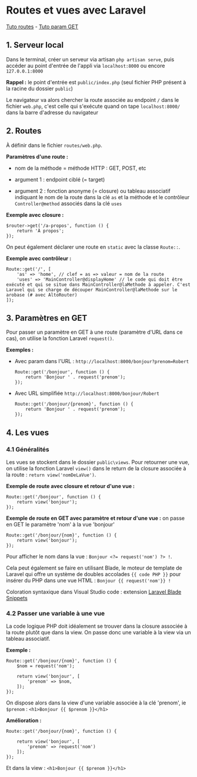# Routes et vues avec Laravel

[Tuto routes](https://www.formation-laravel.fr/articles/decouverte/2017-11-05-notre-premiere-page-avec-laravel.html) - [Tuto param GET](https://www.formation-laravel.fr/articles/decouverte/2017-11-06-parametres-GET.html)

## 1. Serveur local

Dans le terminal, créer un serveur via artisan `php artisan serve`, puis accéder au point d'entrée de l'appli via `localhost:8000` ou encore `127.0.0.1:8000`

**Rappel :** le point d'entrée est `public/index.php` (seul fichier PHP présent à la racine du dossier `public`)

Le navigateur va alors chercher la route associée au endpoint `/` dans le fichier `web.php`, c'est celle qui s'exécute quand on tape `localhost:8000/` dans la barre d'adresse du navigateur

## 2. Routes

À définir dans le fichier `routes/web.php`.

**Paramètres d'une route :**

* nom de la méthode = méthode HTTP : GET, POST, etc

* argument 1 : endpoint ciblé (= target)

* argument 2 : fonction anonyme (= closure) ou tableau associatif indiquant le nom de la route dans la clé `as` et la méthode et le contrôleur `Controller@method` associés dans la clé `uses`

**Exemple avec closure :**

```
$router->get('/a-propos', function () {
    return 'À propos';
});
```

On peut également déclarer une route en `static` avec la classe `Route::`.

**Exemple avec contrôleur :**

```
Route::get('/', [
    'as' => 'home', // clef = as => valeur = nom de la route
    'uses' => 'MainController@displayHome' // le code qui doit être exécuté et qui se situe dans MainController@laMethode à appeler. C'est Laravel qui se charge de découper MainController@laMethode sur le arobase (# avec AltoRouter)
]);
```

## 3. Paramètres en GET

Pour passer un paramètre en GET à une route (paramètre d'URL dans ce cas), on utilise la fonction Laravel `request()`.

**Exemples :** 

* Avec param dans l'URL : `http://localhost:8000/bonjour?prenom=Robert`

    ```
    Route::get('/bonjour', function () {
        return 'Bonjour ' . request('prenom');
    });
    ```

* Avec URL simplifiée `http://localhost:8000/bonjour/Robert`

    ```
    Route::get('/bonjour/{prenom}', function () {
        return 'Bonjour ' . request('prenom');
    });
    ```

## 4. Les vues

### 4.1 Généralités

Les vues se stockent dans le dossier `public\views`. Pour retourner une vue, on utilise la fonction Laravel `view()` dans le return de la closure associée à la route : `return view('nomDeLaVue')`.

**Exemple de route avec closure et retour d'une vue :**

```
Route::get('/bonjour', function () {
    return view('bonjour');
});
```

**Exemple de route en GET avec paramètre et retour d'une vue :** on passe en GET le paramètre 'nom' à la vue 'bonjour'

```
Route::get('/bonjour/{nom}', function () {
    return view('bonjour');
});
```

Pour afficher le nom dans la vue : `Bonjour <?= request('nom') ?> !`.

Cela peut également se faire en utilisant Blade, le moteur de template de Laravel qui offre un système de doubles accolades `{{ code PHP }}` pour insérer du PHP dans une vue HTML : `Bonjour {{ request('nom'}} !`

Coloration syntaxique dans Visual Studio code : extension [Laravel Blade Snippets](https://marketplace.visualstudio.com/items?itemName=onecentlin.laravel-blade)

### 4.2 Passer une variable à une vue

La code logique PHP doit idéalement se trouver dans la closure associée à la route plutôt que dans la view. On passe donc une variable à la view via un tableau associatif.

**Exemple :**

```
Route::get('/bonjour/{nom}', function () {
    $nom = request('nom');

    return view('bonjour', [
        'prenom' => $nom,
    ]);
});
```

On dispose alors dans la view d'une variable associée à la clé 'prenom', ie `$prenom` : `<h1>Bonjour {{ $prenom }}</h1>`

**Amélioration :**

```
Route::get('/bonjour/{nom}', function () {

    return view('bonjour', [
        'prenom' => request('nom')
    ]);
});
```

Et dans la view : `<h1>Bonjour {{ $prenom }}</h1>`